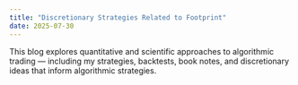 ```yaml
---
title: "Discretionary Strategies Related to Footprint"
date: 2025-07-30
---
```


This blog explores quantitative and scientific approaches to algorithmic trading — including my strategies, backtests, book notes, and discretionary ideas that inform algorithmic strategies. 

